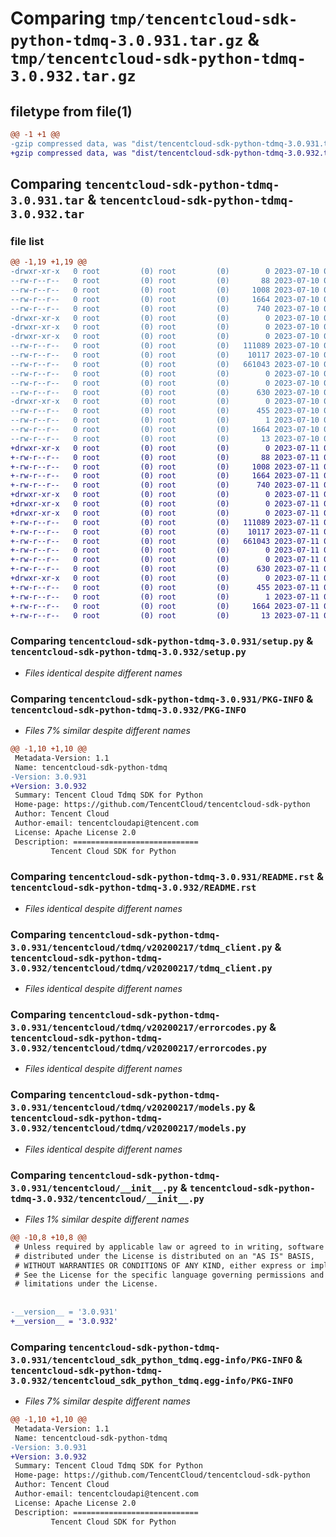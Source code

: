 # Comparing `tmp/tencentcloud-sdk-python-tdmq-3.0.931.tar.gz` & `tmp/tencentcloud-sdk-python-tdmq-3.0.932.tar.gz`

## filetype from file(1)

```diff
@@ -1 +1 @@
-gzip compressed data, was "dist/tencentcloud-sdk-python-tdmq-3.0.931.tar", last modified: Mon Jul 10 00:53:54 2023, max compression
+gzip compressed data, was "dist/tencentcloud-sdk-python-tdmq-3.0.932.tar", last modified: Tue Jul 11 01:01:21 2023, max compression
```

## Comparing `tencentcloud-sdk-python-tdmq-3.0.931.tar` & `tencentcloud-sdk-python-tdmq-3.0.932.tar`

### file list

```diff
@@ -1,19 +1,19 @@
-drwxr-xr-x   0 root         (0) root         (0)        0 2023-07-10 00:53:54.000000 tencentcloud-sdk-python-tdmq-3.0.931/
--rw-r--r--   0 root         (0) root         (0)       88 2023-07-10 00:53:54.000000 tencentcloud-sdk-python-tdmq-3.0.931/setup.cfg
--rw-r--r--   0 root         (0) root         (0)     1008 2023-07-10 00:53:54.000000 tencentcloud-sdk-python-tdmq-3.0.931/setup.py
--rw-r--r--   0 root         (0) root         (0)     1664 2023-07-10 00:53:54.000000 tencentcloud-sdk-python-tdmq-3.0.931/PKG-INFO
--rw-r--r--   0 root         (0) root         (0)      740 2023-07-10 00:53:54.000000 tencentcloud-sdk-python-tdmq-3.0.931/README.rst
-drwxr-xr-x   0 root         (0) root         (0)        0 2023-07-10 00:53:54.000000 tencentcloud-sdk-python-tdmq-3.0.931/tencentcloud/
-drwxr-xr-x   0 root         (0) root         (0)        0 2023-07-10 00:53:54.000000 tencentcloud-sdk-python-tdmq-3.0.931/tencentcloud/tdmq/
-drwxr-xr-x   0 root         (0) root         (0)        0 2023-07-10 00:53:54.000000 tencentcloud-sdk-python-tdmq-3.0.931/tencentcloud/tdmq/v20200217/
--rw-r--r--   0 root         (0) root         (0)   111089 2023-07-10 00:53:54.000000 tencentcloud-sdk-python-tdmq-3.0.931/tencentcloud/tdmq/v20200217/tdmq_client.py
--rw-r--r--   0 root         (0) root         (0)    10117 2023-07-10 00:53:54.000000 tencentcloud-sdk-python-tdmq-3.0.931/tencentcloud/tdmq/v20200217/errorcodes.py
--rw-r--r--   0 root         (0) root         (0)   661043 2023-07-10 00:53:54.000000 tencentcloud-sdk-python-tdmq-3.0.931/tencentcloud/tdmq/v20200217/models.py
--rw-r--r--   0 root         (0) root         (0)        0 2023-07-10 00:53:54.000000 tencentcloud-sdk-python-tdmq-3.0.931/tencentcloud/tdmq/v20200217/__init__.py
--rw-r--r--   0 root         (0) root         (0)        0 2023-07-10 00:53:54.000000 tencentcloud-sdk-python-tdmq-3.0.931/tencentcloud/tdmq/__init__.py
--rw-r--r--   0 root         (0) root         (0)      630 2023-07-10 00:53:54.000000 tencentcloud-sdk-python-tdmq-3.0.931/tencentcloud/__init__.py
-drwxr-xr-x   0 root         (0) root         (0)        0 2023-07-10 00:53:54.000000 tencentcloud-sdk-python-tdmq-3.0.931/tencentcloud_sdk_python_tdmq.egg-info/
--rw-r--r--   0 root         (0) root         (0)      455 2023-07-10 00:53:54.000000 tencentcloud-sdk-python-tdmq-3.0.931/tencentcloud_sdk_python_tdmq.egg-info/SOURCES.txt
--rw-r--r--   0 root         (0) root         (0)        1 2023-07-10 00:53:54.000000 tencentcloud-sdk-python-tdmq-3.0.931/tencentcloud_sdk_python_tdmq.egg-info/dependency_links.txt
--rw-r--r--   0 root         (0) root         (0)     1664 2023-07-10 00:53:54.000000 tencentcloud-sdk-python-tdmq-3.0.931/tencentcloud_sdk_python_tdmq.egg-info/PKG-INFO
--rw-r--r--   0 root         (0) root         (0)       13 2023-07-10 00:53:54.000000 tencentcloud-sdk-python-tdmq-3.0.931/tencentcloud_sdk_python_tdmq.egg-info/top_level.txt
+drwxr-xr-x   0 root         (0) root         (0)        0 2023-07-11 01:01:21.000000 tencentcloud-sdk-python-tdmq-3.0.932/
+-rw-r--r--   0 root         (0) root         (0)       88 2023-07-11 01:01:21.000000 tencentcloud-sdk-python-tdmq-3.0.932/setup.cfg
+-rw-r--r--   0 root         (0) root         (0)     1008 2023-07-11 01:01:21.000000 tencentcloud-sdk-python-tdmq-3.0.932/setup.py
+-rw-r--r--   0 root         (0) root         (0)     1664 2023-07-11 01:01:21.000000 tencentcloud-sdk-python-tdmq-3.0.932/PKG-INFO
+-rw-r--r--   0 root         (0) root         (0)      740 2023-07-11 01:01:21.000000 tencentcloud-sdk-python-tdmq-3.0.932/README.rst
+drwxr-xr-x   0 root         (0) root         (0)        0 2023-07-11 01:01:21.000000 tencentcloud-sdk-python-tdmq-3.0.932/tencentcloud/
+drwxr-xr-x   0 root         (0) root         (0)        0 2023-07-11 01:01:21.000000 tencentcloud-sdk-python-tdmq-3.0.932/tencentcloud/tdmq/
+drwxr-xr-x   0 root         (0) root         (0)        0 2023-07-11 01:01:21.000000 tencentcloud-sdk-python-tdmq-3.0.932/tencentcloud/tdmq/v20200217/
+-rw-r--r--   0 root         (0) root         (0)   111089 2023-07-11 01:01:21.000000 tencentcloud-sdk-python-tdmq-3.0.932/tencentcloud/tdmq/v20200217/tdmq_client.py
+-rw-r--r--   0 root         (0) root         (0)    10117 2023-07-11 01:01:21.000000 tencentcloud-sdk-python-tdmq-3.0.932/tencentcloud/tdmq/v20200217/errorcodes.py
+-rw-r--r--   0 root         (0) root         (0)   661043 2023-07-11 01:01:21.000000 tencentcloud-sdk-python-tdmq-3.0.932/tencentcloud/tdmq/v20200217/models.py
+-rw-r--r--   0 root         (0) root         (0)        0 2023-07-11 01:01:21.000000 tencentcloud-sdk-python-tdmq-3.0.932/tencentcloud/tdmq/v20200217/__init__.py
+-rw-r--r--   0 root         (0) root         (0)        0 2023-07-11 01:01:21.000000 tencentcloud-sdk-python-tdmq-3.0.932/tencentcloud/tdmq/__init__.py
+-rw-r--r--   0 root         (0) root         (0)      630 2023-07-11 01:01:21.000000 tencentcloud-sdk-python-tdmq-3.0.932/tencentcloud/__init__.py
+drwxr-xr-x   0 root         (0) root         (0)        0 2023-07-11 01:01:21.000000 tencentcloud-sdk-python-tdmq-3.0.932/tencentcloud_sdk_python_tdmq.egg-info/
+-rw-r--r--   0 root         (0) root         (0)      455 2023-07-11 01:01:21.000000 tencentcloud-sdk-python-tdmq-3.0.932/tencentcloud_sdk_python_tdmq.egg-info/SOURCES.txt
+-rw-r--r--   0 root         (0) root         (0)        1 2023-07-11 01:01:21.000000 tencentcloud-sdk-python-tdmq-3.0.932/tencentcloud_sdk_python_tdmq.egg-info/dependency_links.txt
+-rw-r--r--   0 root         (0) root         (0)     1664 2023-07-11 01:01:21.000000 tencentcloud-sdk-python-tdmq-3.0.932/tencentcloud_sdk_python_tdmq.egg-info/PKG-INFO
+-rw-r--r--   0 root         (0) root         (0)       13 2023-07-11 01:01:21.000000 tencentcloud-sdk-python-tdmq-3.0.932/tencentcloud_sdk_python_tdmq.egg-info/top_level.txt
```

### Comparing `tencentcloud-sdk-python-tdmq-3.0.931/setup.py` & `tencentcloud-sdk-python-tdmq-3.0.932/setup.py`

 * *Files identical despite different names*

### Comparing `tencentcloud-sdk-python-tdmq-3.0.931/PKG-INFO` & `tencentcloud-sdk-python-tdmq-3.0.932/PKG-INFO`

 * *Files 7% similar despite different names*

```diff
@@ -1,10 +1,10 @@
 Metadata-Version: 1.1
 Name: tencentcloud-sdk-python-tdmq
-Version: 3.0.931
+Version: 3.0.932
 Summary: Tencent Cloud Tdmq SDK for Python
 Home-page: https://github.com/TencentCloud/tencentcloud-sdk-python
 Author: Tencent Cloud
 Author-email: tencentcloudapi@tencent.com
 License: Apache License 2.0
 Description: ============================
         Tencent Cloud SDK for Python
```

### Comparing `tencentcloud-sdk-python-tdmq-3.0.931/README.rst` & `tencentcloud-sdk-python-tdmq-3.0.932/README.rst`

 * *Files identical despite different names*

### Comparing `tencentcloud-sdk-python-tdmq-3.0.931/tencentcloud/tdmq/v20200217/tdmq_client.py` & `tencentcloud-sdk-python-tdmq-3.0.932/tencentcloud/tdmq/v20200217/tdmq_client.py`

 * *Files identical despite different names*

### Comparing `tencentcloud-sdk-python-tdmq-3.0.931/tencentcloud/tdmq/v20200217/errorcodes.py` & `tencentcloud-sdk-python-tdmq-3.0.932/tencentcloud/tdmq/v20200217/errorcodes.py`

 * *Files identical despite different names*

### Comparing `tencentcloud-sdk-python-tdmq-3.0.931/tencentcloud/tdmq/v20200217/models.py` & `tencentcloud-sdk-python-tdmq-3.0.932/tencentcloud/tdmq/v20200217/models.py`

 * *Files identical despite different names*

### Comparing `tencentcloud-sdk-python-tdmq-3.0.931/tencentcloud/__init__.py` & `tencentcloud-sdk-python-tdmq-3.0.932/tencentcloud/__init__.py`

 * *Files 1% similar despite different names*

```diff
@@ -10,8 +10,8 @@
 # Unless required by applicable law or agreed to in writing, software
 # distributed under the License is distributed on an "AS IS" BASIS,
 # WITHOUT WARRANTIES OR CONDITIONS OF ANY KIND, either express or implied.
 # See the License for the specific language governing permissions and
 # limitations under the License.
 
 
-__version__ = '3.0.931'
+__version__ = '3.0.932'
```

### Comparing `tencentcloud-sdk-python-tdmq-3.0.931/tencentcloud_sdk_python_tdmq.egg-info/PKG-INFO` & `tencentcloud-sdk-python-tdmq-3.0.932/tencentcloud_sdk_python_tdmq.egg-info/PKG-INFO`

 * *Files 7% similar despite different names*

```diff
@@ -1,10 +1,10 @@
 Metadata-Version: 1.1
 Name: tencentcloud-sdk-python-tdmq
-Version: 3.0.931
+Version: 3.0.932
 Summary: Tencent Cloud Tdmq SDK for Python
 Home-page: https://github.com/TencentCloud/tencentcloud-sdk-python
 Author: Tencent Cloud
 Author-email: tencentcloudapi@tencent.com
 License: Apache License 2.0
 Description: ============================
         Tencent Cloud SDK for Python
```


